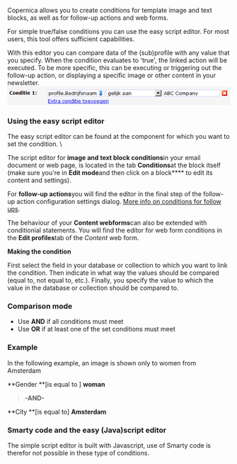 Copernica allows you to create conditions for template image and text
blocks, as well as for follow-up actions and web forms.

For simple true/false conditions you can use the easy script editor. For
most users, this tool offers sufficient capabilities.

With this editor you can compare data of the (sub)profile with any value
that you specify. When the condition evaluates to 'true', the linked
action will be executed. To be more specific, this can be executing or
triggering out the follow-up action, or displaying a specific image or
other content in your newsletter.
![](../images/eenvoudigeeditor.png)

### Using the easy script editor

The easy script editor can be found at the component for which you want
to set the condition. \

The script editor for **image and text block conditions**in your email
document or web page, is located in the tab **Conditions**at the block
itself (make sure you're in **Edit mode**and then click on a block****
to edit its content and settings).

For **follow-up actions**you will find the editor in the final step of
the follow-up action configuration settings dialog. [More info on
conditions for follow
ups](./conditions-for-follow-ups.md).

The behaviour of your **Content webforms**can also be extended with
conditionial statements. You will find the editor for web form
conditions in the **Edit profiles**tab of the *Content* web form.

**Making the condition**

First select the field in your database or collection to which you want
to link the condition. Then indicate in what way the values should be
compared (equal to, not equal to, etc.). Finally, you specify the value
to which the value in the database or collection should be compared to.

### Comparison mode

-   Use **AND** if all conditions must meet
-   Use **OR** if at least one of the set conditions must meet

### Example

In the following example, an image is shown only to women from Amsterdam

**Gender **[is equal to ] **woman**

> **-AND-**

**City **[is equal to] **Amsterdam**

### Smarty code and the easy (Java)script editor

The simple script editor is built with Javascript, use of Smarty code is
therefor not possible in these type of conditions.

